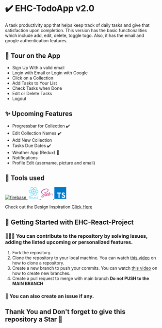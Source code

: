 # ✔️ EHC-TodoApp v2.0

A task productivity app that helps keep track of daily tasks and give that satisfaction upon completion. This version has the basic functionalities which include add, edit, delete, toggle togo. Also, it has the email and google authentication features.

## 🚌 Tour on the App

-   Sign Up With a valid email
-   Login with Email or Login with Google
-   Click on a Collection
-   Add Tasks to Your List
-   Check Tasks when Done
-   Edit or Delete Tasks
-   Logout

## ✨ Upcoming Features

-   Progressbar for Collection ✔️
-   Edit Collection Names ✔️
-   Add New Collection
-   Tasks Due Dates ✔️
-   Weather App (Redux) 🚧
-   Notifications
-   Profile Edit (username, picture and email)

## 🧰 Tools used

<p align="left"> </a> <a href="https://firebase.google.com/" target="_blank" rel="noreferrer"> <img src="https://www.vectorlogo.zone/logos/firebase/firebase-icon.svg" alt="firebase" width="40" height="40"/> </a> <a href="https://reactjs.org/" target="_blank" rel="noreferrer"> <img src="https://raw.githubusercontent.com/devicons/devicon/master/icons/react/react-original-wordmark.svg" alt="react" width="40" height="40"/> </a> <a href="https://sass-lang.com" target="_blank" rel="noreferrer"> <img src="https://raw.githubusercontent.com/devicons/devicon/master/icons/sass/sass-original.svg" alt="sass" width="40" height="40"/> </a>  <a href="https://www.typescriptlang.org/" target="_blank" rel="noreferrer"> 
      <img src="https://raw.githubusercontent.com/devicons/devicon/master/icons/typescript/typescript-original.svg" alt="typescript" width="40" height="40"/> 
    </a>  </p>

Check out the Design Inspiration [Click Here](https://dribbble.com/shots/15111239-Landing-page-WIP?utm_source=Clipboard_Shot&utm_campaign=oliver&utm_content=Landing%20page%20WIP&utm_medium=Social_Share&utm_source=Clipboard_Shot&utm_campaign=oliver&utm_content=Landing%20page%20WIP&utm_medium=Social_Share)

## 🧠 Getting Started with EHC-React-Project

### 🧑‍🤝‍🧑 You can contribute to the repository by solving issues, adding the listed upcoming or personalized features.

1. Fork the repository.
2. Clone the repository to your local machine. You can watch [this video](https://www.youtube.com/watch?v=fQLK8Ib_SKk&list=PL4cUxeGkcC9goXbgTDQ0n_4TBzOO0ocPR&index=10) on how to clone a repository.
3. Create a new branch to push your commits. You can watch [this video](https://www.youtube.com/watch?v=MnUd31TvBoU&list=PL4cUxeGkcC9goXbgTDQ0n_4TBzOO0ocPR&index=11) on how to create new branches.
4. Create a pull request to merge with main branch
   **Do not PUSH to the MAIN BRANCH**

### 🐛 You can also create an issue if any.

## Thank You and Don't forget to give this repository a Star 🌟
